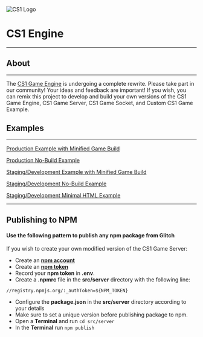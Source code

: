 ![CS1 Logo](https://cdn.glitch.com/ea426344-f1a7-4a2b-8557-b641408c03a1%2FCS1_logo_64.png?v=1589664754866)
# CS1 Engine
___

## About
___

The <a href="https://cs1.netlify.app/cs1-game-engine/" rel="noopener noreferrer">CS1 Game Engine</a> is undergoing a complete rewrite.  Please take part in our community!  Your ideas and feedback are important! If you wish, you can remix this project to develop and build your own versions of the CS1 Game Engine, CS1 Game Server, CS1 Game Socket, and Custom CS1 Game Example.

## Examples
___

<a href="https://cs1-engine.glitch.me" rel="noopener noreferrer">Production Example with Minified Game Build</a>

<a href="https://cs1-engine.glitch.me/no-build.html" rel="noopener noreferrer">Production No-Build Example</a>

<a href="https://cs1-engine.glitch.me/staging" rel="noopener noreferrer">Staging/Development Example with Minified Game Build</a>

<a href="https://cs1-engine.glitch.me/staging/no-build.html" rel="noopener noreferrer">Staging/Development No-Build Example</a>


<a href="https://cs1-engine.glitch.me/staging/min.html" rel="noopener noreferrer">Staging/Development Minimal HTML Example</a>

___

## Publishing to NPM

#### Use the following pattern to publish any npm package from Glitch


If you wish to create your own modified version of the CS1 Game Server:
- Create an <a href="https://www.npmjs.com/" rel="noopener noreferrer ">**npm account**</a>
- Create an <a href="https://docs.npmjs.com/creating-and-viewing-authentication-tokens" rel="noopener noreferrer ">**npm token**</a>
- Record your **npm token** in **.env**.
- Create a **.npmrc** file in the **src/server** directory with the following line:
```
//registry.npmjs.org/:_authToken=${NPM_TOKEN}
```
- Configure the **package.json** in the **src/server** directory according to your details
- Make sure to set a unique version before publishing package to npm.
- Open a **Terminal** and run ```cd src/server```
- In the **Terminal** run ```npm publish```








